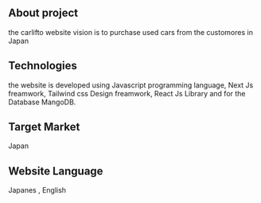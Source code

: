 ## About project

the carlifto website vision is to purchase used cars from the customores in Japan

## Technologies

the website is developed using Javascript programming language, Next Js freamwork, Tailwind css Design freamwork, React Js Library and for the Database MangoDB.

## Target Market

Japan

## Website Language

Japanes , English
